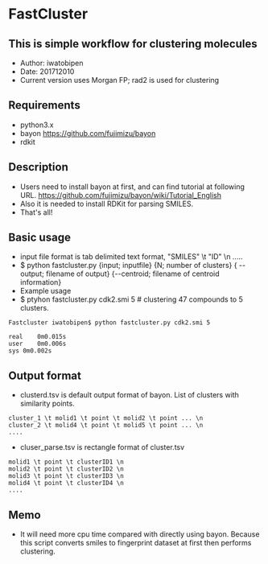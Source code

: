 FastCluster
============


## This is simple workflow for clustering molecules

- Author: iwatobipen
- Date: 201712010
- Current version uses Morgan FP; rad2 is used for clustering

## Requirements

- python3.x
- bayon https://github.com/fujimizu/bayon
- rdkit

## Description

- Users need to install bayon at first, and can find tutorial at following URL. https://github.com/fujimizu/bayon/wiki/Tutorial_English
- Also it is needed to install RDKit for parsing SMILES.
- That's all!

## Basic usage

- input file format is tab delimited text format, "SMILES" \t "ID" \n .....
- $ python fastcluster.py {input; inputfile} {N; number of clusters} { --output; filename of output} {--centroid; filename of centroid information} 
- Example usage
- $ ptyhon fastcluster.py cdk2.smi 5 # clustering 47 compounds to 5 clusters.
```
Fastcluster iwatobipen$ python fastcluster.py cdk2.smi 5

real	0m0.015s
user	0m0.006s
sys	0m0.002s

```


## Output format

- clusterd.tsv is default output format of bayon. List of clusters with similarity points.
```
cluster_1 \t molid1 \t point \t molid2 \t point ... \n
cluster_2 \t molid4 \t point \t molid5 \t point ... \n
....
```

- cluser_parse.tsv is rectangle format of cluster.tsv
```
molid1 \t point \t clusterID1 \n
molid2 \t point \t clusterID2 \n
molid3 \t point \t clusterID3 \n
molid4 \t point \t clusterID4 \n
....
``` 

## Memo

- It will need more cpu time compared with directly using bayon. Because this script converts smiles to fingerprint dataset at first then performs clustering.
